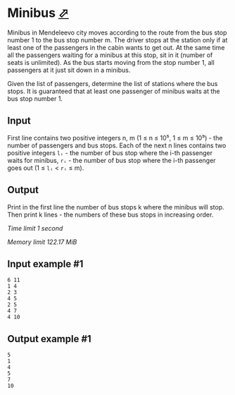 # Minibus [⬀](https://www.e-olymp.com/en/contests/9116/problems/79196)

Minibus in Mendeleevo city moves according to the route from the bus stop number 1 to the bus stop number m. The driver stops at the station only if at least one of the passengers in the cabin wants to get out. At the same time all the passengers waiting for a minibus at this stop, sit in it (number of seats is unlimited). As the bus starts moving from the stop number 1, all passengers at it just sit down in a minibus.

Given the list of passengers, determine the list of stations where the bus stops. It is guaranteed that at least one passenger of minibus waits at the bus stop number 1.

## Input

First line contains two positive integers n, m (1 ≤ n ≤ 10⁵, 1 ≤ m ≤ 10⁹) - the number of passengers and bus stops. Each of the next n lines contains two positive integers `lᵢ` - the number of bus stop where the i-th passenger waits for minibus, `rᵢ` - the number of bus stop where the i-th passenger goes out (1 ≤ `lᵢ` < `rᵢ` ≤ m).

## Output

Print in the first line the number of bus stops k where the minibus will stop. Then print k lines - the numbers of these bus stops in increasing order.

_Time limit 1 second_

_Memory limit 122.17 MiB_

## Input example #1
```
6 11
1 4
2 3
4 5
2 5
4 7
4 10
```

## Output example #1
```
5
1
4
5
7
10
```